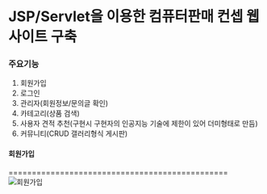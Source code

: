 
# JSP/Servlet을 이용한 컴퓨터판매 컨셉 웹사이트 구축


### 주요기능
1. 회원가입
2. 로그인
3. 관리자(회원정보/문의글 확인)  
4. 카테고리(상품 검색)
5. 사용자 견적 추천(구현시 구현자의 인공지능 기술에 제한이 있어 더미형태로 만듬)
6. 커뮤니티(CRUD 갤러리형식 게시판)


#### 회원가입
===============================================
![회원가입](https://user-images.githubusercontent.com/57785267/115803337-9a04a500-a41b-11eb-8080-b5eedc464f70.gif)

